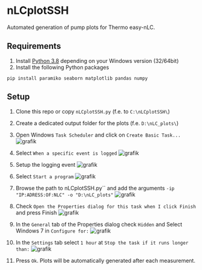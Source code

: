 # nLCplotSSH
Automated generation of pump plots for Thermo easy-nLC.


## Requirements
1. Install [Python 3.8](https://www.python.org/downloads/release/python-3810/) depending on your Windows version (32/64bit)
2. Install the following Python packages
```
pip install paramiko seaborn matplotlib pandas numpy
```
## Setup
1. Clone this repo or copy `nLCplotSSH.py` (f.e. to `C:\nLCplotSSH\`)
2. Create a dedicated output folder for the plots (f.e. `D:\nLC_plots\`)
3. Open Windows `Task Scheduler` and click on `Create Basic Task...`
![grafik](https://user-images.githubusercontent.com/34959927/192747529-b66a33b8-8bae-4065-8ed2-b2be9a9c5242.png)

4. Select `When a specific event is logged`
![grafik](https://user-images.githubusercontent.com/34959927/192747913-685e65e6-23cd-40b2-9d0b-618c1deb8355.png)

5. Setup the logging event
![grafik](https://user-images.githubusercontent.com/34959927/192748391-42bc2424-b5e8-41e3-bf46-3bc60d854922.png)

6. Select `Start a program`
![grafik](https://user-images.githubusercontent.com/34959927/192748604-e3e077c4-5e4e-4e66-b4f6-e37cebe1b03d.png)

7. Browse the path to nLCplotSSH.py`` and add the arguments `-ip "IP:ADRESS:OF:NLC" -o "D:\nLC_plots"`
![grafik](https://user-images.githubusercontent.com/34959927/192753822-4288023f-9951-4492-8694-d7de9038f7d4.png)

8. Check `Open the Properties dialog for this task when I click Finish` and press Finish
![grafik](https://user-images.githubusercontent.com/34959927/192754422-0ebab4b7-5788-445c-a2b3-dfa255d40cfd.png)

9. In the `General` tab of the Properties dialog check `Hidden` and Select Windows 7 in `Configure for:`
![grafik](https://user-images.githubusercontent.com/34959927/192755681-83136c8e-35b3-4ced-b6c0-40c4de3a2bf1.png)

10. In the `Settings` tab select `1 hour` at `Stop the task if it runs longer than:`
![grafik](https://user-images.githubusercontent.com/34959927/192757188-793b37f8-1514-484e-9052-8c5d4ed18ffa.png)


11. Press `Ok`. Plots will be automatically generated after each measurement.
